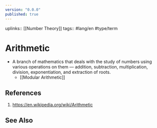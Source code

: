 ```yaml
---
version: "0.0.0"
published: true
---
```

uplinks:: [[Number Theory]]
tags:: #lang/en #type/term
# Arithmetic
- A branch of mathematics that deals with the study of numbers using various operations on them — addition, subtraction, multiplication, division, exponentiation, and extraction of roots.
	- [[Modular Arithmetic]]
## References
1. https://en.wikipedia.org/wiki/Arithmetic

## See Also
